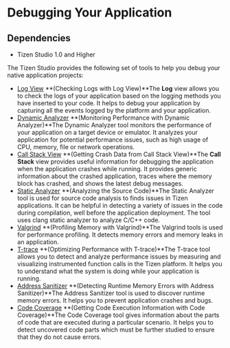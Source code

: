 # Debugging Your Application
## Dependencies

- Tizen Studio 1.0 and Higher


The Tizen Studio provides the following set of tools to help you debug your native application projects:

- [Log View](../common-tools/log-view.md) **(Checking Logs with Log View)**The **Log** view allows you to check the logs of your application based on the logging methods you have inserted to your code. It helps to debug your application by capturing all the events logged by the platform and your application.
- [Dynamic Analyzer](../common-tools/da-overview.md) **(Monitoring Performance with Dynamic Analyzer)**The Dynamic Analyzer tool monitors the performance of your application on a target device or emulator. It analyzes your application for potential performance issues, such as high usage of CPU, memory, file or network operations.
- [Call Stack View](call-stack-view-n.md) **(Getting Crash Data from Call Stack View)**The **Call Stack** view provides useful information for debugging the application when the application crashes while running. It provides generic information about the crashed application, traces where the memory block has crashed, and shows the latest debug messages.
- [Static Analyzer](static-analyzer-n.md) **(Analyzing the Source Code)**The Static Analyzer tool is used for source code analysis to finds issues in Tizen applications. It can be helpful in detecting a variety of issues in the code during compilation, well before the application deployment. The tool uses clang static analyzer to analyze C/C++ code.
- [Valgrind](valgrind-n.md) **(Profiling Memory with Valgrind)**The Valgrind tools is used for performance profiling. It detects memory errors and memory leaks in an application.
- [T-trace](t-trace-n.md) **(Optimizing Performance with T-trace)**The T-trace tool allows you to detect and analyze performance issues by measuring and visualizing instrumented function calls in the Tizen platform. It helps you to understand what the system is doing while your application is running.
- [Address Sanitizer](address-sanitizer-n.md) **(Detecting Runtime Memory Errors with Address Sanitizer)**The Address Sanitizer tool is used to discover runtime memory errors. It helps you to prevent application crashes and bugs.
- [Code Coverage](code-coverage-n.md) **(Getting Code Execution Information with Code Coverage)**The Code Coverage tool gives information about the parts of code that are executed during a particular scenario. It helps you to detect uncovered code parts which must be further studied to ensure that they do not cause errors.
